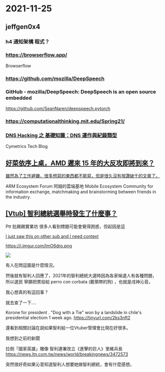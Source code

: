 # 2021-11-25

## jeffgen0x4

### h4 通知架構 程式？
### https://browserflow.app/
Browserflow

### https://github.com/mozilla/DeepSpeech
### GitHub - mozilla/DeepSpeech: DeepSpeech is an open source embedded
https://github.com/SeanNaren/deepspeech.pytorch

### https://computationalthinking.mit.edu/Spring21/
### [DNS Hacking 之 基礎知識：DNS 運作與紀錄類型](https://tech-blog.cymetrics.io/posts/crystal/dns-hacking-1/)
Cymetrics Tech Blog


## [好菜依序上桌，AMD 遲來 15 年的大反攻即將到來？](https://technews.tw/2021/11/23/amd-counterattack-after-15-years/)


[雖然為了工作避嫌，很多想寫的東西都不能寫，但是很久沒有按讚破千的文章了。](https://www.facebook.com/groups/armcomputing/posts/10159454127995837/)

ARM Ecosystem Forum 阿姆的雲端基地
Mobile Ecosystem Community for information exchange, matchmaking and brainstorming between friends in the industry.


## [[Vtub] 智利總統選舉時發生了什麼事？](https://www.ptt.cc/bbs/C_Chat/M.1637469829.A.A53.html)
Ptt 批踢踢實業坊
很多人看到標題可能會覺得困惑，但起因是這

[I just saw this on other sub and I need context](https://tinyurl.com/cnjvt8kw)

https://i.imgur.com/ImO6dro.png

![](https://images-ext-2.discordapp.net/external/DVnfka9SS2CyRAJ4SHdp_pggNh1JzaPZMCMJWyWjI_Q/https/i.imgur.com/ImO6dro.png)

有人在問這圖是什麼情況。

然後就有智利人回應了，2021年的智利總統大選時因為各家候選人有各種問題，所以選民
寧願把票投給 perro con corbata (戴領帶的狗) ，也就是戌神沁音。


我心想真的有這回事？

就去查了一下....

Korone for president . "Dog with a Tie" won by a landslide in chile's
presidential electiom 1 week ago.
https://tinyurl.com/2ks3nft2

還看到相關討論在說如果智利給一位Vtuber管理會比現在好很多。

我想到之前的新聞

拉倒「國家英雄」雕像 智利連署改立《進擊的巨人》里維兵長
https://news.ltn.com.tw/news/world/breakingnews/3472573

突然很好奇如果沁音知道智利人想要她做智利總統，會有什麼感想。
